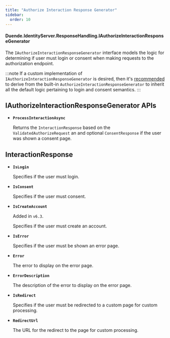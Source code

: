 ```yaml
---
title: "Authorize Interaction Response Generator"
sidebar:
  order: 10
---
```


#### Duende.IdentityServer.ResponseHandling.IAuthorizeInteractionResponseGenerator

The `IAuthorizeInteractionResponseGenerator` interface models the logic for determining if user must login or consent
when making requests to the authorization endpoint.

:::note
If a custom implementation of `IAuthorizeInteractionResponseGenerator` is desired, then
it's [recommended](/identityserver/v7/ui/custom#built-in-authorizeinteractionresponsegenerator) to derive from the
built-in `AuthorizeInteractionResponseGenerator` to inherit all the default logic pertaining to login and consent
semantics.
:::

## IAuthorizeInteractionResponseGenerator APIs

* **`ProcessInteractionAsync`**

  Returns the `InteractionResponse` based on the `ValidatedAuthorizeRequest` an and optional `ConsentResponse` if the
  user was shown a consent page.

## InteractionResponse

* **`IsLogin`**

  Specifies if the user must login.

* **`IsConsent`**

  Specifies if the user must consent.

* **`IsCreateAccount`**

  Added in `v6.3`.

  Specifies if the user must create an account.

* **`IsError`**

  Specifies if the user must be shown an error page.

* **`Error`**

  The error to display on the error page.

* **`ErrorDescription`**

  The description of the error to display on the error page.

* **`IsRedirect`**

  Specifies if the user must be redirected to a custom page for custom processing.

* **`RedirectUrl`**

  The URL for the redirect to the page for custom processing.
